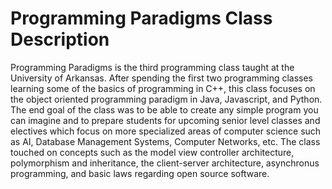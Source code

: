 # Programming Paradigms Class Description
Programming Paradigms is the third programming class taught at the University of Arkansas. After spending the first two programming classes learning some of the basics of programming in C++, this class focuses on the object oriented programming paradigm in Java, Javascript, and Python. The end goal of the class was to be able to create any simple program you can imagine and to prepare students for upcoming senior level classes and electives which focus on more specialized areas of computer science such as AI, Database Management Systems, Computer Networks, etc. The class touched on concepts such as the model view controller architecture, polymorphism and inheritance, the client-server architecture, asynchronus programming, and basic laws regarding open source software. 
